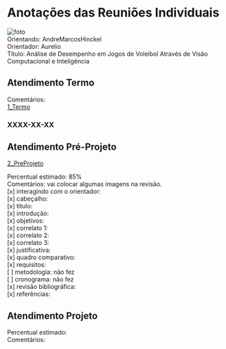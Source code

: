 # Anotações das Reuniões Individuais  

![foto](foto.png "foto")  
Orientando: AndreMarcosHinckel  
Orientador: Aurelio  
Título: Análise de Desempenho em Jogos de Voleibol Através de Visão Computacional e Inteligência  

## Atendimento Termo  

Comentários:  
[1_Termo](1_Termo.pdf "1_Termo")  

### XXXX-XX-XX

## Atendimento Pré-Projeto  

[2_PreProjeto](2_PreProjeto.docx "2_PreProjeto")  

Percentual estimado: 85%  
Comentários: vai colocar algumas imagens na revisão.  
[x] interagindo com o orientador:  
[x] cabeçalho:  
[x] título:  
[x] introdução:  
[x] objetivos:  
[x] correlato 1:  
[x] correlato 2:  
[x] correlato 3:  
[x] justificativa:  
[x] quadro comparativo:  
[x] requisitos:  
[ ] metodologia: não fez  
[ ] cronograma: não fez  
[x] revisão bibliográfica:  
[x] referências:  

## Atendimento Projeto  

Percentual estimado:  
Comentários:  
